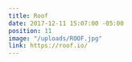 ```yaml
---
title: Roof
date: 2017-12-11 15:07:00 -05:00
position: 11
image: "/uploads/ROOF.jpg"
link: https://roof.io/
---
```


